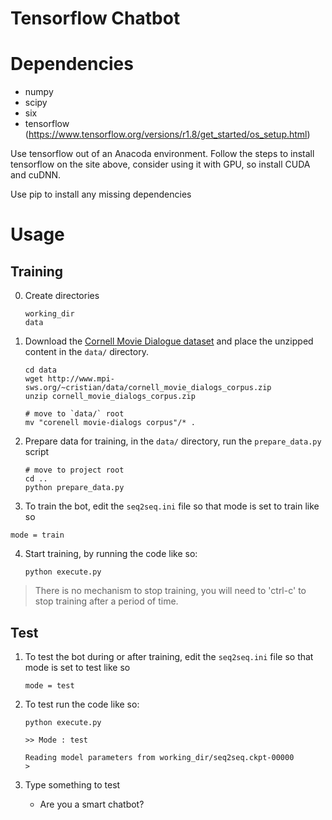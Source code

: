 # Tensorflow Chatbot

Dependencies
============
* numpy
* scipy 
* six
* tensorflow (https://www.tensorflow.org/versions/r1.8/get_started/os_setup.html)

Use tensorflow out of an Anacoda environment. Follow the steps to install tensorflow on the site above, consider using it with GPU, so install CUDA and cuDNN.

Use pip to install any missing dependencies

Usage
===========

Training
--------------------

0. Create directories
    ```
    working_dir
    data
    ```

1. Download the [Cornell Movie Dialogue dataset](https://www.cs.cornell.edu/~cristian/Cornell_Movie-Dialogs_Corpus.html) and place the unzipped content in the `data/` directory.
    ```
    cd data
    wget http://www.mpi-sws.org/~cristian/data/cornell_movie_dialogs_corpus.zip
    unzip cornell_movie_dialogs_corpus.zip

    # move to `data/` root
    mv "corenell movie-dialogs corpus"/* .
    ```

2. Prepare data for training, in the `data/` directory, run the `prepare_data.py` script
    ```
    # move to project root
    cd ..
    python prepare_data.py
    ```

3. To train the bot, edit the `seq2seq.ini` file so that mode is set to train like so

`mode = train`

4. Start training, by running the code like so:

    ``python execute.py``

> There is no mechanism to stop training, you will need to 'ctrl-c' to stop training after a period of time.


Test
-------------

1. To test the bot during or after training, edit the `seq2seq.ini` file so that mode is set to test like so

    `mode = test`

2. To test run the code like so:

    ```
    python execute.py

    >> Mode : test

    Reading model parameters from working_dir/seq2seq.ckpt-00000
    >    
    ```

3. Type something to test
    - Are you a smart chatbot?
